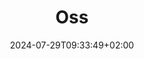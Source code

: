 ---
title: "Oss"
date: 2024-07-29T09:33:49+02:00
tags: []
featured_image: ""
description: ""
headless: false
params:
    subtitle: ""
---